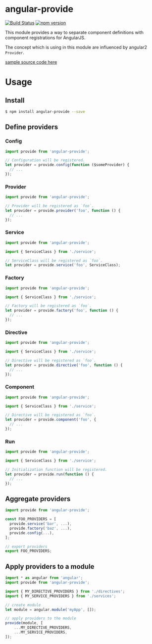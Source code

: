angular-provide
===============

[![Build Status](https://travis-ci.org/hshn/angular-provide.svg?branch=master)](https://travis-ci.org/hshn/angular-provide) [![npm version](https://badge.fury.io/js/angular-provide.svg)](https://badge.fury.io/js/angular-provide)

This module provides a way to separate component definitions with component registrations for AngularJS.

The concept which is using in this module are influenced by angular2 `Provider`.

[sample source code here](https://github.com/hshn/angular-provide/tree/master/sample)

# Usage

## Install

```bash
$ npm install angular-provide --save
```

## Define providers

### Config

```js
import provide from 'angular-provide';

// Configuration will be registered.
let provider = provide.config(function ($someProvider) {
  // ...
});
```

### Provider

```js
import provide from 'angular-provide';

// Provider will be registered as `foo`.
let provider = provide.provider('foo', function () {
  // ...
});
```

### Service

```js
import provide from 'angular-provide';

import { ServiceClass } from './service';

// ServiceClass will be registered as `foo`.
let provider = provide.service('foo', ServiceClass);
```

### Factory

```js
import provide from 'angular-provide';

import { ServiceClass } from './service';

// Factory will be registered as `foo`.
let provider = provide.factory('foo', function () {
  // ...
});
```

### Directive

```js
import provide from 'angular-provide';

import { ServiceClass } from './service';

// Directive will be registered as `foo`.
let provider = provide.directive('foo', function () {
  // ...
});
```

### Component

```js
import provide from 'angular-provide';

import { ServiceClass } from './service';

// Directive will be registered as `foo`.
let provider = provide.component('foo', {
  // ...
});
```

### Run

```js
import provide from 'angular-provide';

import { ServiceClass } from './service';

// Initialization function will be registered.
let provider = provide.run(function () {
  // ...
});
```

## Aggregate providers

```js
import provide from 'angular-provide';

const FOO_PROVIDERS = [
  provide.service('bar', ...),
  provide.factory('baz', ...),
  provide.config(...),
];

// export providers
export FOO_PROVIDERS;
```

## Apply providers to a module

```js
import * as angular from 'angular';
import provide from 'angular-provide';

import { MY_DIRECTIVE_PROVIDERS } from './directives';
import { MY_SERVICE_PROVIDERS } from './services';

// create module
let module = angular.module('myApp', []);

// apply providers to the module
provide(module, [
    ...MY_DIRECTIVE_PROVIDERS,
    ...MY_SERVICE_PROVIDERS,
]);

```
